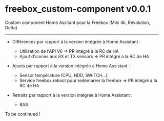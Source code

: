 # freebox_custom-component v0.0.1

Custom component Home Assitant pour la Freebox (Mini 4k, Révolution, Delta)

---

- Différences par rapport à la version intégrée à Home Assistant :
  - Utilisation de l'API V6 => PR intégré à la RC de HA
  - Ajout d'icones aux RX et TX sensors => PR intégré à la RC de HA
- Ajouts par rapport à la version intégrée à Home Assistant : 
  - Sensor température (CPU, HDD, SWITCH...)
  - Service freebox.reboot pour redémarrer la freebox => PR intégré à la RC de HA

- Retraits par rapport à la version intégrée à Home Assistant : 
  - RAS


To be continued !
